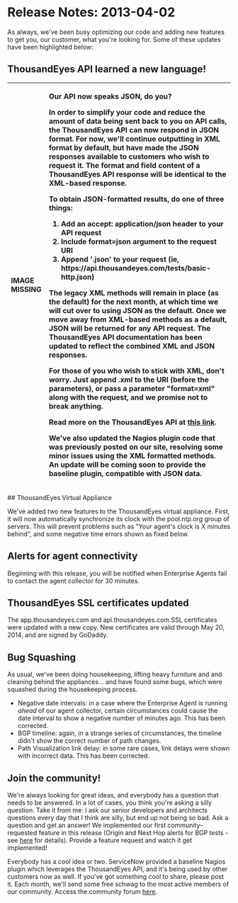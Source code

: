 # Release Notes: 2013-04-02

As always, we've been busy optimizing our code and adding new features to get you, our customer, what you're looking for.  Some of these updates have been highlighted below:

## ThousandEyes API learned a new language!

<table>
  <thead>
    <tr>
      <th style="text-align:left">IMAGE MISSING</th>
      <th style="text-align:left">
        <p>Our API now speaks JSON, do you?</p>
        <p>In order to simplify your code and reduce the amount of data being sent
          back to you on API calls, the ThousandEyes API can now respond in JSON
          format. For now, we&apos;ll continue outputting in XML format by default,
          but have made the JSON responses available to customers who wish to request
          it. The format and field content of a ThousandEyes API response will be
          identical to the XML-based response.</p>
        <p>To obtain JSON-formatted results, do one of three things:</p>
        <ol>
          <li>Add an accept: application/json header to your API request</li>
          <li>Include format=json argument to the request URI</li>
          <li>Append &apos;.json&apos; to your request (ie, https://api.thousandeyes.com/tests/basic-http.json)</li>
        </ol>
        <p>The legacy XML methods will remain in place (as the default) for the next
          month, at which time we will cut over to using JSON as the default. Once
          we move away from XML-based methods as a default, JSON will be returned
          for any API request. The ThousandEyes API documentation has been updated
          to reflect the combined XML and JSON responses.</p>
        <p>For those of you who wish to stick with XML, don&apos;t worry. Just append
          .xml to the URI (before the parameters), or pass a parameter &quot;format=xml&quot;
          along with the request, and we promise not to break anything.</p>
        <p>Read more on the ThousandEyes API at <a href="https://success.thousandeyes.com/ViewArticle?articleIdParam=kA0E0000000Cmo0KAC">this link</a>.</p>
        <p>We&apos;ve also updated the Nagios plugin code that was previously posted
          on our site, resolving some minor issues using the XML formatted methods.
          An update will be coming soon to provide the baseline plugin, compatible
          with JSON data.</p>
      </th>
    </tr>
  </thead>
  <tbody></tbody>
</table>## ThousandEyes Virtual Appliance

We've added two new features to the ThousandEyes virtual appliance.  First, it will now automatically synchronize its clock with the pool.ntp.org group of servers.  This will prevent problems such as "Your agent's clock is X minutes behind", and some negative time errors shown as fixed below.  

## Alerts for agent connectivity

Beginning with this release, you will be notified when Enterprise Agents fail to contact the agent collector for 30 minutes.

## ThousandEyes SSL certificates updated

The app.thousandeyes.com and api.thousandeyes.com SSL certificates were updated with a new copy.  New certificates are valid through May 20, 2014, and are signed by GoDaddy.

## Bug Squashing

As usual, we've been doing housekeeping, lifting heavy furniture and and cleaning behind the appliances... and have found some bugs, which were squashed during the housekeeping process.

* Negative date intervals: in a case where the Enterprise Agent is running _ahead_ of our agent collector, certain circumstances could cause the date interval to show a negative number of minutes ago.  This has been corrected.
* BGP timeline: again, in a strange series of circumstances, the timeline didn't show the correct number of path changes.
* Path Visualization link delay: in some rare cases, link delays were shown with incorrect data.  This has been corrected.

## Join the community!

We're always looking for great ideas, and everybody has a question that needs to be answered.  In a lot of cases, you think you're asking a silly question.  Take it from me: I ask our senior developers and architects questions every day that I think are silly, but end up not being so bad.  Ask a question and get an answer!  We implemented our first community-requested feature in this release \(Origin and Next Hop alerts for BGP tests - see [here](https://success.thousandeyes.com/PublicArticlePage?articleIdParam=kA044000000CnBqCAK_How-Alerts-work) for details\).  Provide a feature request and watch it get implemented!    
  
Everybody has a cool idea or two.  ServiceNow provided a baseline Nagios plugin which leverages the ThousandEyes API, and it's being used by other customers now as well.  If you've got something cool to share, please post it.  Each month, we'll send some free schwag to the most active members of our community.  Access the community forum [here](https://success.thousandeyes.com/PublicFeedItemContent).

